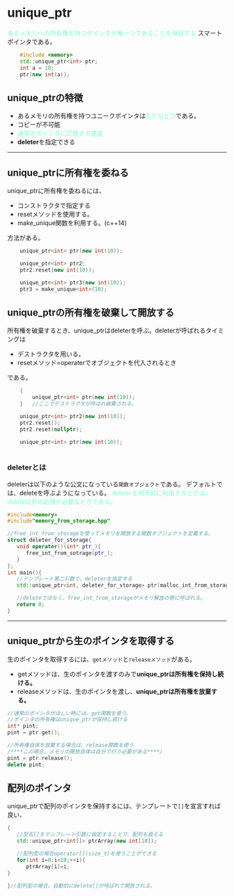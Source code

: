 # unique_ptr
<font color = "Aquamarine"> あるメモリへの所有権を持つポインタが唯一つであることを保証する </font>スマートポインタである。
```cpp
    #include <memory>
    std::unique_ptr<int> ptr;
    int a = 10;
    ptr(new int(a));
```

## unique_ptrの特徴

- あるメモリの所有権を持つユニークポインタは<font color="Aquamarine">ただひとつ</font>である。
- コピーが不可能
- <font color = "Aquamarine"> 通常のポインタに匹敵する速度 </font>
- **deleter**を指定できる

***

## unique_ptrに所有権を委ねる

unique_ptrに所有権を委ねるには、

- コンストラクタで指定する
- resetメソッドを使用する。
- make_unique<T>関数を利用する。(c++14)

方法がある。

```cpp
    unique_ptr<int> ptr(new int(10));

    unique_ptr<int> ptr2;
    ptr2.reset(new int(10));

    unique_ptr<int> ptr3(new int(10));
    ptr3 = make_unique<int>(10);
```

## unique_ptrの所有権を破棄して開放する

所有権を破棄するとき、unique_ptrはdeleterを呼ぶ。deleterが呼ばれるタイミングは

- デストラクタを用いる。
- resetメソッド=operaterでオブジェクトを代入されるとき

である。
  
```cpp
    {
        unique_ptr<int> ptr(new int(10));
    }   //ここでデストラクタが呼ばれ破棄される。

    unique_ptr<int> ptr2(new int(10));
    ptr2.reset();
    ptr2.reset(nullptr);

    unique_ptr<int> ptr(new int(10));
    
```

### deleterとは

deleterは以下のような公文になっている`関数オブジェクト`である。
デフォルトでは、deleteを呼ぶようになっている。
<font color = "Aquamarine"> deleterを明示的に利用するときは、delete以外の処理が必要なときである。 </font>

```cpp
#include<memory>
#include"memory_from_storage.hpp"

//free_int_from_storageを使ってメモリを開放する関数オブジェクトを定義する。
struct deleter_for_storage{
   void operator()(int* ptr_){
      free_int_from_sotrage(ptr_);
   }
};
int main(){
   //テンプレート第二引数で、deleterを指定する
   std::unique_ptr<int, deleter_for_storage> ptr(malloc_int_from_storage());

   //deleteではなく、free_int_from_storageがメモリ解放の際に呼ばれる。
   return 0;
}
```

***

## unique_ptrから生のポインタを取得する

生のポインタを取得するには、`getメソッド`と`releaseメソッド`がある。    
- getメソッドは、生のポインタを渡すのみで**unique_ptrは所有権を保持し続ける。**   
- releaseメソッドは、生のポインタを渡し、**unique_ptrは所有権を放棄する。**

```cpp
//通常のポインタがほしい時には、get関数を使う。
//ポインタの所有権はunique_ptrが保持し続ける
int* pint;
pint = ptr.get();

//所有権自体を放棄する場合は、release関数を使う
/****この場合、メモリの開放自体は自分で行う必要がある****/
pint = ptr.release();
delete pint;
```

## 配列のポインタ

unique_ptrで配列のポインタを保持するには、テンプレートで`[]`を宣言すれば良い、

```cpp
{
   //型名[]をテンプレート引数に指定することで、配列も扱える
   std::unique_ptr<int[]> ptrArray(new int[10]);

   //配列型の場合operator[](size_t)を使うことができる
   for(int i=0;i<10;++i){
      ptrArray[i]=i;
}

}//配列型の場合、自動的にdelete[]が呼ばれて開放される。
```